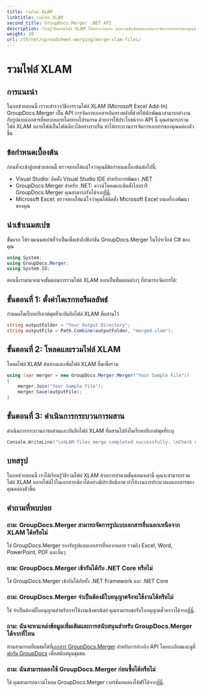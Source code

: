 ```yaml
---
title: รวมไฟล์ XLAM
linktitle: รวมไฟล์ XLAM
second_title: GroupDocs.Merger .NET API
description: เรียนรู้วิธีผสานไฟล์ XLAM ได้อย่างง่ายดาย ลดความซับซ้อนของงานการจัดการเอกสารของคุณด้วย API อันทรงพลังนี้
weight: 10
url: /th/net/spreadsheet-merging/merge-xlam-files/
---
```


# รวมไฟล์ XLAM

## การแนะนำ

ในบทช่วยสอนนี้ เราจะสำรวจวิธีการรวมไฟล์ XLAM (Microsoft Excel Add-In) GroupDocs.Merger เป็น API การจัดการเอกสารอันทรงพลังที่ช่วยให้นักพัฒนาสามารถทำงานกับรูปแบบเอกสารที่หลากหลายโดยทางโปรแกรม ด้วยการใช้ประโยชน์จาก API นี้ คุณสามารถรวมไฟล์ XLAM หลายไฟล์เป็นไฟล์เดียวได้อย่างราบรื่น ทำให้กระบวนการจัดการเอกสารของคุณคล่องตัวขึ้น

## ข้อกำหนดเบื้องต้น

ก่อนที่จะเข้าสู่บทช่วยสอนนี้ ตรวจสอบให้แน่ใจว่าคุณมีข้อกำหนดเบื้องต้นต่อไปนี้:

- Visual Studio: ติดตั้ง Visual Studio IDE สำหรับการพัฒนา .NET
-  GroupDocs.Merger สำหรับ .NET: ดาวน์โหลดและติดตั้งไลบรารี GroupDocs.Merger คุณสามารถรับได้จาก[ที่นี่](https://releases.groupdocs.com/merger/net/).
- Microsoft Excel: ตรวจสอบให้แน่ใจว่าคุณได้ติดตั้ง Microsoft Excel บนเครื่องพัฒนาของคุณ

## นำเข้าเนมสเปซ

ขั้นแรก ให้รวมเนมสเปซที่จำเป็นเพื่อเข้าถึงฟังก์ชัน GroupDocs.Merger ในโปรเจ็กต์ C# ของคุณ

```csharp
using System; 
using GroupDocs.Merger;
using System.IO;
```

ตอนนี้เรามาแจกแจงขั้นตอนการรวมไฟล์ XLAM ออกเป็นขั้นตอนต่างๆ ที่สามารถจัดการได้:

## ขั้นตอนที่ 1: ตั้งค่าไดเรกทอรีผลลัพธ์

กำหนดไดเร็กทอรีเอาต์พุตที่จะบันทึกไฟล์ XLAM ที่ผสานไว้

```csharp
string outputFolder = "Your Output Directory";
string outputFile = Path.Combine(outputFolder, "merged.xlam");
```

## ขั้นตอนที่ 2: โหลดและรวมไฟล์ XLAM

โหลดไฟล์ XLAM ต้นทางและเพิ่มไฟล์ XLAM อื่นเพื่อรวม

```csharp
using (var merger = new GroupDocs.Merger.Merger("Your Sample File"))
{
    merger.Join("Your Sample File");
    merger.Save(outputFile);
}
```

## ขั้นตอนที่ 3: ดำเนินการกระบวนการผสาน

ดำเนินการกระบวนการผสานและบันทึกไฟล์ XLAM ที่ผสานไปยังไดเร็กทอรีเอาต์พุตที่ระบุ

```csharp
Console.WriteLine("\nXLAM files merge completed successfully. \nCheck output in {0}", outputFolder);
```

## บทสรุป

ในบทช่วยสอนนี้ เราได้เรียนรู้วิธีรวมไฟล์ XLAM ด้วยการทำตามขั้นตอนเหล่านี้ คุณจะสามารถรวมไฟล์ XLAM หลายไฟล์ไว้ในเอกสารเดียวได้อย่างมีประสิทธิภาพ ทำให้งานการประมวลผลเอกสารของคุณคล่องตัวขึ้น

## คำถามที่พบบ่อย

### ถาม: GroupDocs.Merger สามารถจัดการรูปแบบเอกสารอื่นนอกเหนือจาก XLAM ได้หรือไม่

ใช่ GroupDocs.Merger รองรับรูปแบบเอกสารที่หลากหลาย รวมถึง Excel, Word, PowerPoint, PDF และอื่นๆ

### ถาม: GroupDocs.Merger เข้ากันได้กับ .NET Core หรือไม่

ใช่ GroupDocs.Merger เข้ากันได้กับทั้ง .NET Framework และ .NET Core

### ถาม: GroupDocs.Merger จำเป็นต้องมีใบอนุญาตจึงจะใช้งานได้หรือไม่

ใช่ จำเป็นต้องมีใบอนุญาตสำหรับการใช้งานเชิงพาณิชย์ คุณสามารถขอรับใบอนุญาตชั่วคราวได้จาก[ที่นี่](https://purchase.groupdocs.com/temporary-license/).

### ถาม: ฉันจะหาแหล่งข้อมูลเพิ่มเติมและการสนับสนุนสำหรับ GroupDocs.Merger ได้จากที่ไหน

 ท่านสามารถเยี่ยมชมได้ที่[เอกสาร GroupDocs.Merger](https://tutorials.groupdocs.com/merger/net/) สำหรับการอ้างอิง API โดยละเอียดและดูที่[ฟอรัม GroupDocs](https://forum.groupdocs.com/c/merger/32) เพื่อสนับสนุนชุมชน

### ถาม: ฉันสามารถลองใช้ GroupDocs.Merger ก่อนซื้อได้หรือไม่

 ใช่ คุณสามารถดาวน์โหลด GroupDocs.Merger เวอร์ชันทดลองใช้ฟรีได้จาก[ที่นี่](https://releases.groupdocs.com/).